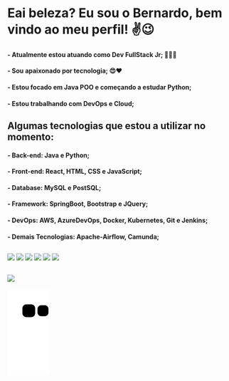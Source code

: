 # Eai beleza? Eu sou o Bernardo, bem vindo ao meu perfil! ✌😉
#### - Atualmente estou atuando como Dev FullStack Jr; 👨‍💻🚀
#### - Sou apaixonado por tecnologia; 😍❤
#### - Estou focado em Java POO e começando a estudar Python;
#### - Estou trabalhando com DevOps e Cloud;
  
  ## Algumas tecnologias que estou a utilizar no momento:
#### - Back-end: Java e Python;
#### - Front-end: React, HTML, CSS e JavaScript;
#### - Database: MySQL e PostSQL;
#### - Framework: SpringBoot, Bootstrap e JQuery;
#### - DevOps: AWS, AzureDevOps, Docker, Kubernetes, Git e Jenkins;
#### - Demais Tecnologias: Apache-Airflow, Camunda;
  
  ##
  
<div>
  <img height="30em" src="https://img.shields.io/badge/Node.js-43853D?style=for-the-badge&logo=node.js&logoColor=white" />
  <img height="30em" src="https://img.shields.io/badge/JavaScript-F7DF1E?style=for-the-badge&logo=javascript&logoColor=black" />
  <img height="30em" src="https://img.shields.io/badge/CSS-239120?&style=for-the-badge&logo=css3&logoColor=white" />
  <img height="30em "src="https://img.shields.io/badge/HTML-239120?style=for-the-badge&logo=html5&logoColor=white" />
  <img height="30em "src="https://img.shields.io/badge/Java-ED8B00?style=for-the-badge&logo=java&logoColor=white" />
  <img height="30em" src="https://img.shields.io/badge/PHP-777BB4?style=for-the-badge&logo=php&logoColor=white"/>
  
</div>
  
  ##

 <div>
   <a href="https://www.linkedin.com/in/bernardo-villanova-de-santana/" target="_blank"><img src="https://img.shields.io/badge/LinkedIn-0077B5?style=for-the-badge&logo=linkedin&logoColor=white" target="_blank"></a>
 </div>

![Snake animation](https://github.com/bernardovillanova/bernardovillanova/blob/output/github-contribution-grid-snake.svg)
